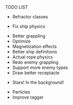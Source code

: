 TODO LIST
- Refractor classes
+ Fix ship physics
- Better grappling
- Optimize
- Magnetization effects
- Better ship definitions
- Actual rope physics
- Redo enemy grappling
- Support more enemy types
- Draw better receptacle
+ Stars! In the background!
- Particles
- Improve tagger